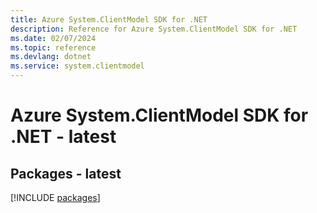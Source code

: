 ```yaml
---
title: Azure System.ClientModel SDK for .NET
description: Reference for Azure System.ClientModel SDK for .NET
ms.date: 02/07/2024
ms.topic: reference
ms.devlang: dotnet
ms.service: system.clientmodel
---
```

# Azure System.ClientModel SDK for .NET - latest
## Packages - latest
[!INCLUDE [packages](system.clientmodel-index.md)]
